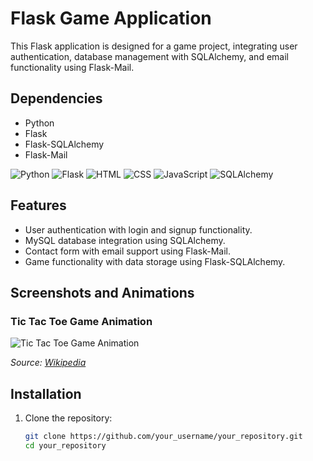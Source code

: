 # Flask Game Application

This Flask application is designed for a game project, integrating user authentication, database management with SQLAlchemy, and email functionality using Flask-Mail.

## Dependencies

- Python
- Flask
- Flask-SQLAlchemy
- Flask-Mail

![Python](https://www.python.org/static/img/python-logo.png)
![Flask](https://flask.palletsprojects.com/en/2.0.x/_images/flask-logo.png)
![HTML](https://upload.wikimedia.org/wikipedia/commons/thumb/6/61/HTML5_logo_and_wordmark.svg/200px-HTML5_logo_and_wordmark.svg.png)
![CSS](https://upload.wikimedia.org/wikipedia/commons/d/d5/CSS3_logo_and_wordmark.svg)
![JavaScript](https://upload.wikimedia.org/wikipedia/commons/9/99/Unofficial_JavaScript_logo_2.svg)
![SQLAlchemy](https://upload.wikimedia.org/wikipedia/en/thumb/9/98/SQLAlchemy_logo.svg/200px-SQLAlchemy_logo.svg.png)

## Features

- User authentication with login and signup functionality.
- MySQL database integration using SQLAlchemy.
- Contact form with email support using Flask-Mail.
- Game functionality with data storage using Flask-SQLAlchemy.

## Screenshots and Animations

### Tic Tac Toe Game Animation

![Tic Tac Toe Game Animation](https://upload.wikimedia.org/wikipedia/commons/e/ea/Tic_Tac_Toe.gif)

*Source: [Wikipedia](https://en.wikipedia.org/wiki/Tic-tac-toe)*

## Installation

1. Clone the repository:
   ```bash
   git clone https://github.com/your_username/your_repository.git
   cd your_repository
